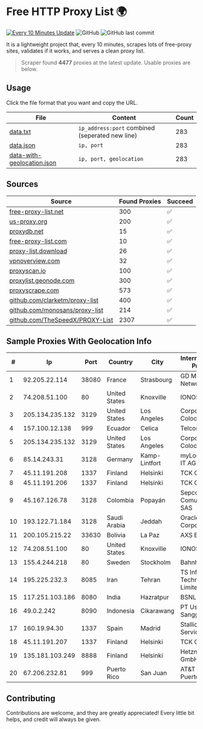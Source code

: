 
# Free HTTP Proxy List 🌍

[![Every 10 Minutes Update](https://github.com/mertguvencli/http-proxy-list/actions/workflows/main.yml/badge.svg?branch=main)](https://github.com/mertguvencli/http-proxy-list/actions/workflows/main.yml)
![GitHub](https://img.shields.io/github/license/mertguvencli/http-proxy-list)
![GitHub last commit](https://img.shields.io/github/last-commit/mertguvencli/http-proxy-list)

It is a lightweight project that, every 10 minutes, scrapes lots of free-proxy sites, validates if it works, and serves a clean proxy list.


> Scraper found **4477** proxies at the latest update. Usable proxies are below.

## Usage

Click the file format that you want and copy the URL.


|File|Content|Count|
|----|-------|-----|
|[data.txt](https://raw.githubusercontent.com/mertguvencli/http-proxy-list/main/proxy-list/data.txt)|`ip_address:port` combined (seperated new line)|283|
|[data.json](https://raw.githubusercontent.com/mertguvencli/http-proxy-list/main/proxy-list/data.json)|`ip, port`|283|
|[data-with-geolocation.json](https://raw.githubusercontent.com/mertguvencli/http-proxy-list/main/proxy-list/data-with-geolocation.json)|`ip, port, geolocation`|283|

## Sources

|Source|Found Proxies|Succeed|
|------|-------------|-------|
|[free-proxy-list.net](https://free-proxy-list.net)|300|✅|
|[us-proxy.org](https://www.us-proxy.org)|200|✅|
|[proxydb.net](http://proxydb.net)|15|✅|
|[free-proxy-list.com](https://free-proxy-list.com/?page=&port=&type%5B%5D=http&type%5B%5D=https&up_time=0&search=Search)|10|✅|
|[proxy-list.download](https://www.proxy-list.download/HTTP)|26|✅|
|[vpnoverview.com](https://vpnoverview.com/privacy/anonymous-browsing/free-proxy-servers)|32|✅|
|[proxyscan.io](https://www.proxyscan.io)|100|✅|
|[proxylist.geonode.com](https://proxylist.geonode.com/api/proxy-list?limit=300&page=1&sort_by=lastChecked&sort_type=desc&protocols=http,https)|300|✅|
|[proxyscrape.com](https://api.proxyscrape.com/v2/?request=displayproxies&protocol=http&timeout=10000&country=all&ssl=all&anonymity=all)|573|✅|
|[github.com/clarketm/proxy-list](https://raw.githubusercontent.com/clarketm/proxy-list/master/proxy-list-raw.txt)|400|✅|
|[github.com/monosans/proxy-list](https://raw.githubusercontent.com/monosans/proxy-list/main/proxies/http.txt)|214|✅|
|[github.com/TheSpeedX/PROXY-List](https://raw.githubusercontent.com/TheSpeedX/PROXY-List/master/http.txt)|2307|✅|


## Sample Proxies With Geolocation Info

|#|Ip|Port|Country|City|Internet Service Provider|
|-|--|----|-------|----|-------------------------|
|1|92.205.22.114|38080|France|Strasbourg|GD MASS Network|
|2|74.208.51.100|80|United States|Knoxville|IONOS SE|
|3|205.134.235.132|3129|United States|Los Angeles|Corporate Colocation Inc|
|4|157.100.12.138|999|Ecuador|Celica|Telconet S.A|
|5|205.134.235.132|3129|United States|Los Angeles|Corporate Colocation Inc|
|6|85.14.243.31|3128|Germany|Kamp-Lintfort|myLoc managed IT AG|
|7|45.11.191.208|1337|Finland|Helsinki|TCK OOO|
|8|45.11.191.206|1337|Finland|Helsinki|TCK OOO|
|9|45.167.126.78|3128|Colombia|Popayán|Sepcom Comunicaciones SAS|
|10|193.122.71.184|3128|Saudi Arabia|Jeddah|Oracle Corporation|
|11|200.105.215.22|33630|Bolivia|La Paz|AXS Bolivia S. A.|
|12|74.208.51.100|80|United States|Knoxville|IONOS SE|
|13|155.4.244.218|80|Sweden|Stockholm|Bahnhof AB|
|14|195.225.232.3|8085|Iran|Tehran|TS Information Technology Limited|
|15|117.251.103.186|8080|India|Hazratpur|BSNL Internet|
|16|49.0.2.242|8090|Indonesia|Cikarawang|PT Usaha Adi Sanggoro|
|17|160.19.94.30|1337|Spain|Madrid|Stallion Network Services Limited|
|18|45.11.191.207|1337|Finland|Helsinki|TCK OOO|
|19|135.181.103.249|8888|Finland|Helsinki|Hetzner Online GmbH|
|20|67.206.232.81|999|Puerto Rico|San Juan|AT&T Mobility Puerto Rico|



## Contributing

Contributions are welcome, and they are greatly appreciated! Every
little bit helps, and credit will always be given.

